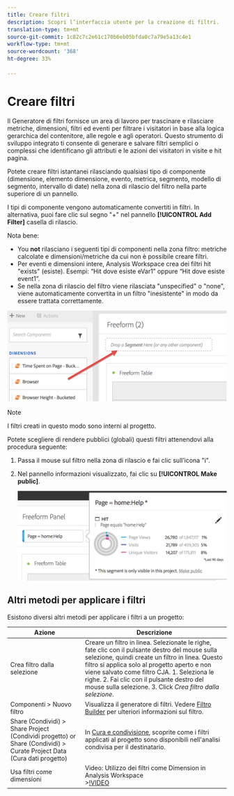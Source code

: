 ```yaml
---
title: Creare filtri
description: Scopri l’interfaccia utente per la creazione di filtri.
translation-type: tm+mt
source-git-commit: 1c82c7c2e61c170b6eb05bfda0c7a79e5a13c4e1
workflow-type: tm+mt
source-wordcount: '368'
ht-degree: 33%

---
```



# Creare filtri

Il Generatore di filtri fornisce un area di lavoro per trascinare e rilasciare metriche, dimensioni, filtri ed eventi per filtrare i visitatori in base alla logica gerarchica del contenitore, alle regole e agli operatori. Questo strumento di sviluppo integrato ti consente di generare e salvare filtri semplici o complessi che identificano gli attributi e le azioni dei visitatori in visite e hit pagina.

Potete creare filtri istantanei rilasciando qualsiasi tipo di componente (dimensione, elemento dimensione, evento, metrica, segmento, modello di segmento, intervallo di date) nella zona di rilascio del filtro nella parte superiore di un pannello.

I tipi di componente vengono automaticamente convertiti in filtri. In alternativa, puoi fare clic sul segno &quot;+&quot; nel pannello **[!UICONTROL Add Filter]** casella di rilascio.

Nota bene:

* You **not** rilasciano i seguenti tipi di componenti nella zona filtro: metriche calcolate e dimensioni/metriche da cui non è possibile creare filtri.
* Per eventi e dimensioni intere,  Analysis Workspace crea dei filtri hit &quot;exists&quot; (esiste). Esempi: “Hit dove esiste eVar1” oppure “Hit dove esiste event1”.
* Se nella zona di rilascio del filtro viene rilasciata &quot;unspecified&quot; o &quot;none&quot;, viene automaticamente convertita in un filtro &quot;inesistente&quot; in modo da essere trattata correttamente.

![](assets/segment-dropzone.png)

>[!NOTE]
>
>I filtri creati in questo modo sono interni al progetto.

Potete scegliere di rendere pubblici (globali) questi filtri attenendovi alla procedura seguente:

1. Passa il mouse sul filtro nella zona di rilascio e fai clic sull’icona &quot;i&quot;.
1. Nel pannello informazioni visualizzato, fai clic su **[!UICONTROL Make public]**.

   ![](assets/segment-info.png)

## Altri metodi per applicare i filtri

Esistono diversi altri metodi per applicare i filtri a un progetto:

| Azione | Descrizione |
|--- |--- |
| Crea filtro dalla selezione | Creare un filtro in linea. Selezionate le righe, fate clic con il pulsante destro del mouse sulla selezione, quindi create un filtro in linea. Questo filtro si applica solo al progetto aperto e non viene salvato come filtro CJA. 1. Seleziona le righe.  2. Fai clic con il pulsante destro del mouse sulla selezione.  3. Click *Crea filtro dalla selezione*. |
| Componenti > Nuovo filtro | Visualizza il generatore di filtri. Vedere [Filtro Builder](https://docs.adobe.com/content/help/it-IT/analytics/components/segmentation/segmentation-workflow/seg-build.html) per ulteriori informazioni sul filtro. |
| Share (Condividi) > Share Project (Condividi progetto) or Share (Condividi) > Curate Project Data (Cura dati progetto) | In [Cura e condivisione](https://docs.adobe.com/content/help/it-IT/analytics/analyze/analysis-workspace/curate-share/curate.html#concept_4A9726927E7C44AFA260E2BB2721AFC6), scoprite come i filtri applicati al progetto sono disponibili nell&#39;analisi condivisa per il destinatario. |
| Usa filtri come dimensioni | Video: Utilizzo dei filtri come Dimension in  Analysis Workspace<br>>[!VIDEO](https://video.tv.adobe.com/v/23974) |
